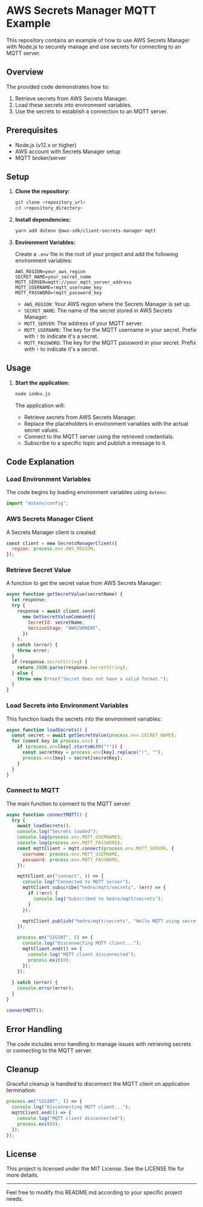 # AWS Secrets Manager MQTT Example

This repository contains an example of how to use AWS Secrets Manager with Node.js to securely manage and use secrets for connecting to an MQTT server.

## Overview

The provided code demonstrates how to:
1. Retrieve secrets from AWS Secrets Manager.
2. Load these secrets into environment variables.
3. Use the secrets to establish a connection to an MQTT server.

## Prerequisites

- Node.js (v12.x or higher)
- AWS account with Secrets Manager setup
- MQTT broker/server

## Setup

1. **Clone the repository:**

   ```bash
   git clone <repository_url>
   cd <repository_directory>
   ```

2. **Install dependencies:**

   ```bash
   yarn add dotenv @aws-sdk/client-secrets-manager mqtt
   ```

3. **Environment Variables:**

   Create a `.env` file in the root of your project and add the following environment variables:

   ```plaintext
   AWS_REGION=your_aws_region
   SECRET_NAME=your_secret_name
   MQTT_SERVER=mqtt://your_mqtt_server_address
   MQTT_USERNAME=!mqtt_username_key
   MQTT_PASSWORD=!mqtt_password_key
   ```

   - `AWS_REGION`: Your AWS region where the Secrets Manager is set up.
   - `SECRET_NAME`: The name of the secret stored in AWS Secrets Manager.
   - `MQTT_SERVER`: The address of your MQTT server.
   - `MQTT_USERNAME`: The key for the MQTT username in your secret. Prefix with `!` to indicate it's a secret.
   - `MQTT_PASSWORD`: The key for the MQTT password in your secret. Prefix with `!` to indicate it's a secret.

## Usage

1. **Start the application:**

   ```bash
   node index.js
   ```

   The application will:
   - Retrieve secrets from AWS Secrets Manager.
   - Replace the placeholders in environment variables with the actual secret values.
   - Connect to the MQTT server using the retrieved credentials.
   - Subscribe to a specific topic and publish a message to it.

## Code Explanation

### Load Environment Variables

The code begins by loading environment variables using `dotenv`:

```javascript
import "dotenv/config";
```

### AWS Secrets Manager Client

A Secrets Manager client is created:

```javascript
const client = new SecretsManagerClient({
  region: process.env.AWS_REGION,
});
```

### Retrieve Secret Value

A function to get the secret value from AWS Secrets Manager:

```javascript
async function getSecretValue(secretName) {
  let response;
  try {
    response = await client.send(
      new GetSecretValueCommand({
        SecretId: secretName,
        VersionStage: "AWSCURRENT",
      })
    );
  } catch (error) {
    throw error;
  }
  if (response.SecretString) {
    return JSON.parse(response.SecretString);
  } else {
    throw new Error("Secret does not have a valid format.");
  }
}
```

### Load Secrets into Environment Variables

This function loads the secrets into the environment variables:

```javascript
async function loadSecrets() {
  const secret = await getSecretValue(process.env.SECRET_NAME);
  for (const key in process.env) {
    if (process.env[key].startsWith("!")) {
      const secretKey = process.env[key].replace("!", "");
      process.env[key] = secret[secretKey];
    }
  }
}
```

### Connect to MQTT

The main function to connect to the MQTT server:

```javascript
async function connectMQTT() {
  try {
    await loadSecrets();
    console.log("Secrets loaded");
    console.log(process.env.MQTT_USERNAME);
    console.log(process.env.MQTT_PASSWORD);
    const mqttClient = mqtt.connect(process.env.MQTT_SERVER, {
      username: process.env.MQTT_USERNAME,
      password: process.env.MQTT_PASSWORD,
    });

    mqttClient.on("connect", () => {
      console.log("Connected to MQTT server");
      mqttClient.subscribe("hedro/mqtt/secrets", (err) => {
        if (!err) {
          console.log("Subscribed to hedro/mqtt/secrets");
        }
      });

      mqttClient.publish("hedro/mqtt/secrets", "Hello MQTT using secrets!");
    });

    process.on("SIGINT", () => {
      console.log("Disconnecting MQTT client...");
      mqttClient.end(() => {
        console.log("MQTT client disconnected");
        process.exit(0);
      });
    });
    
  } catch (error) {
    console.error(error);
  }
}

connectMQTT();
```

## Error Handling

The code includes error handling to manage issues with retrieving secrets or connecting to the MQTT server.

## Cleanup

Graceful cleanup is handled to disconnect the MQTT client on application termination:

```javascript
process.on("SIGINT", () => {
  console.log("Disconnecting MQTT client...");
  mqttClient.end(() => {
    console.log("MQTT client disconnected");
    process.exit(0);
  });
});
```

## License

This project is licensed under the MIT License. See the LICENSE file for more details.

---

Feel free to modify this README.md according to your specific project needs.
